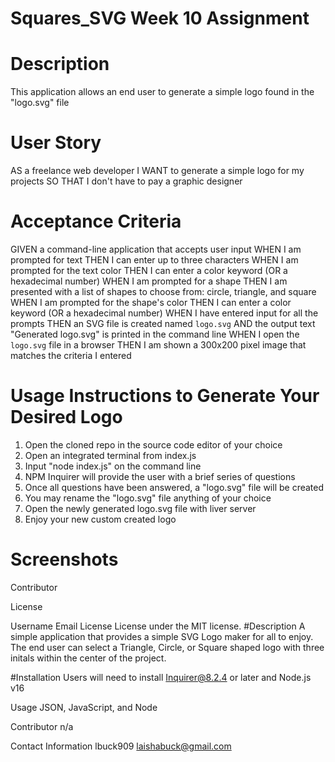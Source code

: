 # Squares_SVG Week 10 Assignment

# Description
This application allows an end user to generate a simple logo found in the "logo.svg" file

# User Story
AS a freelance web developer
I WANT to generate a simple logo for my projects
SO THAT I don't have to pay a graphic designer

# Acceptance Criteria
GIVEN a command-line application that accepts user input
WHEN I am prompted for text
THEN I can enter up to three characters
WHEN I am prompted for the text color
THEN I can enter a color keyword (OR a hexadecimal number)
WHEN I am prompted for a shape
THEN I am presented with a list of shapes to choose from: circle, triangle, and square
WHEN I am prompted for the shape's color
THEN I can enter a color keyword (OR a hexadecimal number)
WHEN I have entered input for all the prompts
THEN an SVG file is created named `logo.svg`
AND the output text "Generated logo.svg" is printed in the command line
WHEN I open the `logo.svg` file in a browser
THEN I am shown a 300x200 pixel image that matches the criteria I entered



# Usage Instructions to Generate Your Desired Logo
1. Open the cloned repo in the source code editor of your choice
2. Open an integrated terminal from index.js
3. Input "node index.js" on the command line
4. NPM Inquirer will provide the user with a brief series of questions
5. Once all questions have been answered, a "logo.svg" file will be created
6. You may rename the "logo.svg" file anything of your choice
7. Open the newly generated logo.svg file with liver server
8. Enjoy your new custom created logo

# Screenshots


Contributor

License

Username
Email
License
License under the MIT license.
#Description
A simple application that provides a simple SVG Logo maker for all to enjoy. The end user can select a Triangle, Circle, or Square shaped logo with three initals within the center of the project. 

#Installation
Users will need to install Inquirer@8.2.4 or later and Node.js v16

Usage
JSON, JavaScript, and Node

Contributor
n/a

Contact Information
lbuck909 laishabuck@gmail.com